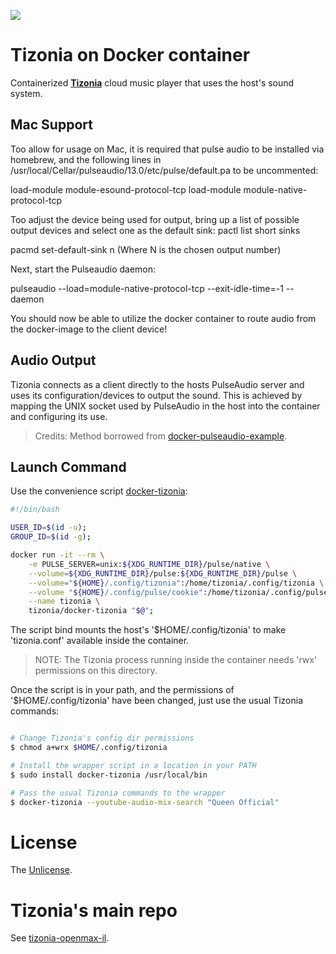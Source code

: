 [![](https://images.microbadger.com/badges/image/tizonia/docker-tizonia.svg)](http://microbadger.com/images/tizonia/docker-tizonia "Get your own image badge on microbadger.com")

# Tizonia on Docker container

Containerized [**Tizonia**](http://www.tizonia.org/) cloud music player that uses the host's sound system.

## Mac Support
Too allow for usage on Mac, it is required that pulse audio to be installed via homebrew, and the following lines in /usr/local/Cellar/pulseaudio/13.0/etc/pulse/default.pa to be uncommented:

load-module module-esound-protocol-tcp
load-module module-native-protocol-tcp

Too adjust the device being used for output, bring up a list of possible output devices and select one as the default sink:
pactl list short sinks

pacmd set-default-sink n (Where N is the chosen output number)

Next, start the Pulseaudio daemon:

pulseaudio --load=module-native-protocol-tcp --exit-idle-time=-1 --daemon

You should now be able to utilize the docker container to route audio from the docker-image to the client device!

## Audio Output

Tizonia connects as a client directly to the hosts PulseAudio server and uses
its configuration/devices to output the sound. This is achieved by mapping the
UNIX socket used by PulseAudio in the host into the container and configuring
its use.

> Credits: Method borrowed from [docker-pulseaudio-example](https://github.com/thebiggerguy/docker-pulseaudio-example).

## Launch Command

Use the convenience script [docker-tizonia](docker-tizonia):

``` bash
#!/bin/bash

USER_ID=$(id -u);
GROUP_ID=$(id -g);

docker run -it --rm \
    -e PULSE_SERVER=unix:${XDG_RUNTIME_DIR}/pulse/native \
    --volume=${XDG_RUNTIME_DIR}/pulse:${XDG_RUNTIME_DIR}/pulse \
    --volume="${HOME}/.config/tizonia":/home/tizonia/.config/tizonia \
    --volume "${HOME}/.config/pulse/cookie":/home/tizonia/.config/pulse/cookie \
    --name tizonia \
    tizonia/docker-tizonia "$@";

```

The script bind mounts the host's '$HOME/.config/tizonia' to make
'tizonia.conf' available inside the container.

> NOTE: The Tizonia process running inside the container needs 'rwx'
> permissions on this directory.

Once the script is in your path, and the permissions of '$HOME/.config/tizonia'
have been changed, just use the usual Tizonia commands:

``` bash

# Change Tizonia's config dir permissions
$ chmod a+wrx $HOME/.config/tizonia

# Install the wrapper script in a location in your PATH
$ sudo install docker-tizonia /usr/local/bin

# Pass the usual Tizonia commands to the wrapper
$ docker-tizonia --youtube-audio-mix-search "Queen Official"

```

# License

The [Unlicense](LICENSE.md).

# Tizonia's main repo

See [tizonia-openmax-il](https://github.com/tizonia/tizonia-openmax-il).
